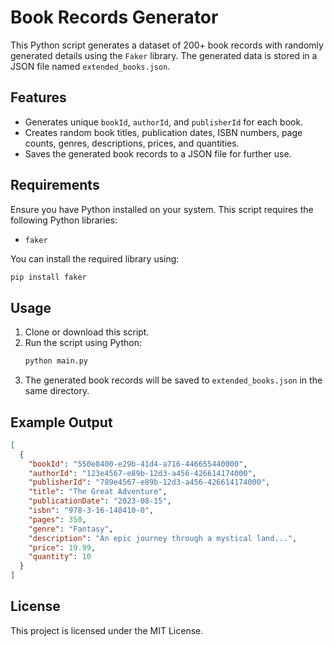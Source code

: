 # Book Records Generator

This Python script generates a dataset of 200+ book records with randomly generated details using the `Faker` library. The generated data is stored in a JSON file named `extended_books.json`.

## Features
- Generates unique `bookId`, `authorId`, and `publisherId` for each book.
- Creates random book titles, publication dates, ISBN numbers, page counts, genres, descriptions, prices, and quantities.
- Saves the generated book records to a JSON file for further use.

## Requirements
Ensure you have Python installed on your system. This script requires the following Python libraries:
- `faker`

You can install the required library using:
```sh
pip install faker
```

## Usage
1. Clone or download this script.
2. Run the script using Python:
   ```sh
   python main.py
   ```
3. The generated book records will be saved to `extended_books.json` in the same directory.

## Example Output
```json
[
  {
    "bookId": "550e8400-e29b-41d4-a716-446655440000",
    "authorId": "123e4567-e89b-12d3-a456-426614174000",
    "publisherId": "789e4567-e89b-12d3-a456-426614174000",
    "title": "The Great Adventure",
    "publicationDate": "2023-08-15",
    "isbn": "978-3-16-148410-0",
    "pages": 350,
    "genre": "Fantasy",
    "description": "An epic journey through a mystical land...",
    "price": 19.99,
    "quantity": 10
  }
]
```

## License
This project is licensed under the MIT License.

